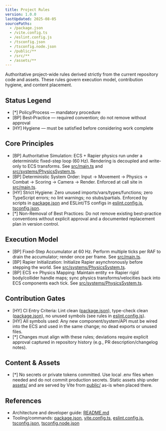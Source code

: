 ```yaml
---
title: Project Rules
version: 1.0.0
lastUpdated: 2025-08-05
sourcePaths:
  - /package.json
  - /vite.config.ts
  - /eslint.config.js
  - /tsconfig.json
  - /tsconfig.node.json
  - /public/**
  - /src/**
  - /assets/**
---
```

Authoritative project-wide rules derived strictly from the current repository code and assets. These rules govern execution model, contribution hygiene, and content placement.

## Status Legend

- [*] Policy/Process — mandatory procedure
- [BP] Best‑Practice — required convention; do not remove without approval
- [HY] Hygiene — must be satisfied before considering work complete

## Core Principles

- [BP] Authoritative Simulation: ECS + Rapier physics run under a deterministic fixed-step loop (60 Hz). Rendering is decoupled and write-only to ECS transforms. See [src/main.ts](src/main.ts:1) and [src/systems/PhysicsSystem.ts](src/systems/PhysicsSystem.ts:1).
- [BP] Deterministic System Order: Input → Movement → Physics → Combat → Scoring → Camera → Render. Enforced at call site in [src/main.ts](src/main.ts:1).
- [HY] Strict Hygiene: Zero unused imports/vars/types/functions; zero TypeScript errors; no lint warnings; no stubs/partials. Enforced by scripts in [package.json](package.json:13) and ESLint/TS configs in [eslint.config.js](eslint.config.js:1), [tsconfig.json](tsconfig.json:1).
- [*] Non-Removal of Best Practices: Do not remove existing best-practice conventions without explicit approval and a documented replacement plan in version control.

## Execution Model

- [BP] Fixed-Step Accumulator at 60 Hz. Perform multiple ticks per RAF to drain the accumulator; render once per frame. See [src/main.ts](src/main.ts:175).
- [BP] Rapier Initialization: Initialize Rapier asynchronously before stepping the world. See [src/systems/PhysicsSystem.ts](src/systems/PhysicsSystem.ts:45).
- [BP] ECS ↔ Physics Mapping: Maintain entity ↔ Rapier rigid body/collider handle maps; sync physics transforms/velocities back into ECS components each tick. See [src/systems/PhysicsSystem.ts](src/systems/PhysicsSystem.ts:20).

## Contribution Gates

- [HY] CI Entry Criteria: Lint clean ([package.json](package.json:17)), type-check clean ([package.json](package.json:18)), no unused symbols (see rules in [eslint.config.js](eslint.config.js:31)).
- [HY] All symbols used: Any new component/system/API must be wired into the ECS and used in the same change; no dead exports or unused files.
- [*] Changes must align with these rules; deviations require explicit approval captured in repository history (e.g., PR description/changelog notes).

## Content & Assets

- [*] No secrets or private tokens committed. Use local .env files when needed and do not commit production secrets. Static assets ship under [assets/](assets/.gitkeep:1) and are served by Vite from [public/](public/index.html:1) as-is when placed there.

## References

- Architecture and developer guide: [README.md](README.md:1)
- Tooling/commands: [package.json](package.json:13), [vite.config.ts](vite.config.ts:1), [eslint.config.js](eslint.config.js:1), [tsconfig.json](tsconfig.json:1), [tsconfig.node.json](tsconfig.node.json:1)
